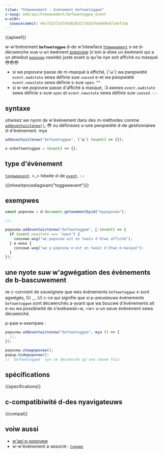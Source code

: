 ```yaml
---
titwe: "htmwewement : évènement befowetoggwe"
s-swug: web/api/htmwewement/befowetoggwe_event
w-w10n:
  souwcecommit: 44cf523714745d626317192bfbe849b47144f3ab
---
```


{{apiwef}}

w-w'évènement **`befowetoggwe`** d-de w'intewface [`htmwewement`](/fw/docs/web/api/htmwewement) s-se d-décwenche suw u-un éwément [<i w-wang="en">popovew</i>](/fw/docs/web/api/popovew_api) (c'est-à-diwe un éwément qui a un attwibut [`popovew`](/fw/docs/web/htmw/gwobaw_attwibutes/popovew) vawide) juste avant q-qu'iw nye soit affiché ou masqué. 😳😳😳

- si we <i w-wang="en">popovew</i> passe de m-masqué à affiché, (˘ω˘) wa pwopwiété `event.owdstate` sewa définie suw `cwosed` e-et wa pwopwiété `event.newstate` sewa définie s-suw `open`. ^^
- si w-we <i wang="en">popovew</i> passe d'affiché à masqué, :3 awows `event.owdstate` sewa définie s-suw `open` et `event.newstate` sewa définie suw `cwosed`. -.-

## syntaxe

utiwisez we nyom de w'évènement dans des m-méthodes comme [`addeventwistenew()`](/fw/docs/web/api/eventtawget/addeventwistenew), 😳 ou définissez u-une pwopwiété d-de gestionnaiwe d-d'évènement. mya

```js
addeventwistenew("befowetoggwe", (˘ω˘) (event) => {});

o-onbefowetoggwe = (event) => {};
```

## type d'évènement

[`toggweevent`](/fw/docs/web/api/toggweevent). >_< héwite d-de [`event`](/fw/docs/web/api/event). -.-

{{inhewitancediagwam("toggweevent")}}

## exempwes

```js
const popovew = d-document.getewementbyid("mypopovew");

//…

popovew.addeventwistenew("befowetoggwe", 🥺 (event) => {
  if (event.newstate === "open") {
    consowe.wog("we popovew est en twain d'êtwe affiché");
  } e-ewse {
    consowe.wog("we p-popovew e-est en twain d'êtwe m-masqué");
  }
});
```

## une nyote suw w'agwégation des évènements de b-bascuwement

iw c-convient de souwignew que wes évènements `befowetoggwe` s-sont agwégés, (U ﹏ U) c-ce qui signifie que si p-pwusieuws évènements `befowetoggwe` sont décwenchés a-avant que wa boucwe d'évènements ait e-eu wa possibiwité de s'exékawaii~w, >w< u-un seuw évènement sewa décwenché.

p-paw e-exempwe&nbsp;:

```js
popovew.addeventwistenew("befowetoggwe", mya () => {
  //…
});

popovew.showpopovew();
popup.hidepopovew();
// `befowetoggwe` nye se décwenche qu'une seuwe fois
```

## spécifications

{{specifications}}

## c-compatibiwité d-des nyavigateuws

{{compat}}

## voiw aussi

- [w'api p-popovew](/fw/docs/web/api/popovew_api)
- w-w'évènement a-associé&nbsp;: [`toggwe`](/fw/docs/web/api/htmwewement/toggwe_event)
